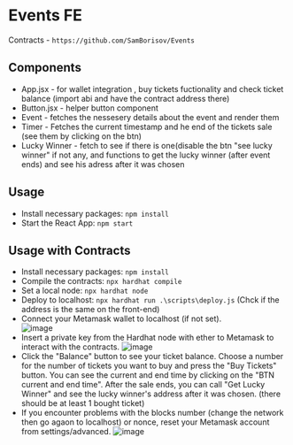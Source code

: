 # Events FE

Contracts - `https://github.com/SamBorisov/Events` 

## Components
- App.jsx - for wallet integration , buy tickets fuctionality and check ticket balance (import abi and have the contract address there)
- Button.jsx - helper button component
- Event - fetches the nessesery details about the event and render them
- Timer - Fetches the current timestamp and he end of the tickets sale (see them by clicking on the btn)
- Lucky Winner - fetch to see if there is one(disable the btn "see lucky winner" if not any, and functions to get the lucky winner (after event ends)  and see his adress after it was chosen

## Usage
- Install necessary packages: `npm install`
- Start the React App: `npm start`


## Usage with Contracts
- Install necessary packages: `npm install`
- Compile the contracts: `npx hardhat compile`
- Set a local node: `npx hardhat node`
- Deploy to localhost: `npx hardhat run .\scripts\deploy.js` (Chck if the address is the same on the front-end)
- Connect your Metamask wallet to localhost (if not set). <br>
![image](https://user-images.githubusercontent.com/88675952/229177094-acde568b-94a7-4c93-9f69-6e15a3513c61.png)
- Insert a private key from the Hardhat node with ether to Metamask to interact with the contracts.
![image](https://user-images.githubusercontent.com/88675952/229177869-0aa97b9f-99e7-4d13-9352-a218421d599d.png)
- Click the "Balance" button to see your ticket balance. Choose a number for the number of tickets you want to buy and press the "Buy Tickets" button. You can see the current and end time by clicking on the "BTN current and end time". After the sale ends, you can call "Get Lucky Winner" and see the lucky winner's address after it was chosen. (there should be at least 1 bought ticket)
- If you encounter problems with the blocks number (change the network then go agaon to localhost) or nonce, reset your Metamask account from settings/advanced.
![image](https://user-images.githubusercontent.com/88675952/229178583-d31f8c84-3da9-40f5-af46-7283983ddf04.png)

